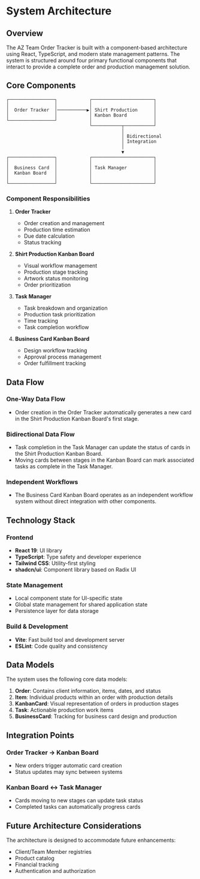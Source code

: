 # System Architecture

## Overview

The AZ Team Order Tracker is built with a component-based architecture using React, TypeScript, and modern state management patterns. The system is structured around four primary functional components that interact to provide a complete order and production management solution.

## Core Components

```
┌─────────────────┐            ┌───────────────────────┐
│                 │            │                       │
│  Order Tracker  │───────────▶│ Shirt Production      │
│                 │            │ Kanban Board          │
└─────────────────┘            │                       │
                               └───────────┬───────────┘
                                           │
                                           │ Bidirectional
                                           │ Integration
                                           │
                                           ▼
┌─────────────────┐            ┌───────────────────────┐
│                 │            │                       │
│  Business Card  │            │ Task Manager          │
│  Kanban Board   │            │                       │
│                 │            │                       │
└─────────────────┘            └───────────────────────┘
```

### Component Responsibilities

1. **Order Tracker**
   - Order creation and management
   - Production time estimation
   - Due date calculation
   - Status tracking

2. **Shirt Production Kanban Board**
   - Visual workflow management
   - Production stage tracking
   - Artwork status monitoring
   - Order prioritization

3. **Task Manager**
   - Task breakdown and organization
   - Production task prioritization
   - Time tracking
   - Task completion workflow

4. **Business Card Kanban Board**
   - Design workflow tracking
   - Approval process management
   - Order fulfillment tracking

## Data Flow

### One-Way Data Flow
- Order creation in the Order Tracker automatically generates a new card in the Shirt Production Kanban Board's first stage.

### Bidirectional Data Flow
- Task completion in the Task Manager can update the status of cards in the Shirt Production Kanban Board.
- Moving cards between stages in the Kanban Board can mark associated tasks as complete in the Task Manager.

### Independent Workflows
- The Business Card Kanban Board operates as an independent workflow system without direct integration with other components.

## Technology Stack

### Frontend
- **React 19**: UI library
- **TypeScript**: Type safety and developer experience
- **Tailwind CSS**: Utility-first styling
- **shadcn/ui**: Component library based on Radix UI

### State Management
- Local component state for UI-specific state
- Global state management for shared application state
- Persistence layer for data storage

### Build & Development
- **Vite**: Fast build tool and development server
- **ESLint**: Code quality and consistency

## Data Models

The system uses the following core data models:

1. **Order**: Contains client information, items, dates, and status
2. **Item**: Individual products within an order with production details
3. **KanbanCard**: Visual representation of orders in production stages
4. **Task**: Actionable production work items
5. **BusinessCard**: Tracking for business card design and production

## Integration Points

### Order Tracker → Kanban Board
- New orders trigger automatic card creation
- Status updates may sync between systems

### Kanban Board ↔ Task Manager
- Cards moving to new stages can update task status
- Completed tasks can automatically progress cards

## Future Architecture Considerations

The architecture is designed to accommodate future enhancements:
- Client/Team Member registries
- Product catalog
- Financial tracking
- Authentication and authorization